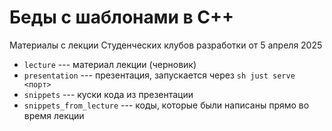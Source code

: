 # Беды с шаблонами в C++

Материалы с лекции Студенческих клубов разработки от 5 апреля 2025

- `lecture` --- материал лекции (черновик)
- `presentation` --- презентация, запускается через ```sh just serve <порт>```
- `snippets` --- куски кода из презентации
- `snippets_from_lecture` --- коды, которые были написаны прямо во время лекции
